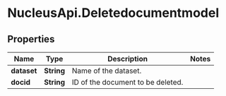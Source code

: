 # NucleusApi.Deletedocumentmodel

## Properties
Name | Type | Description | Notes
------------ | ------------- | ------------- | -------------
**dataset** | **String** | Name of the dataset. | 
**docid** | **String** | ID of the document to be deleted. | 


